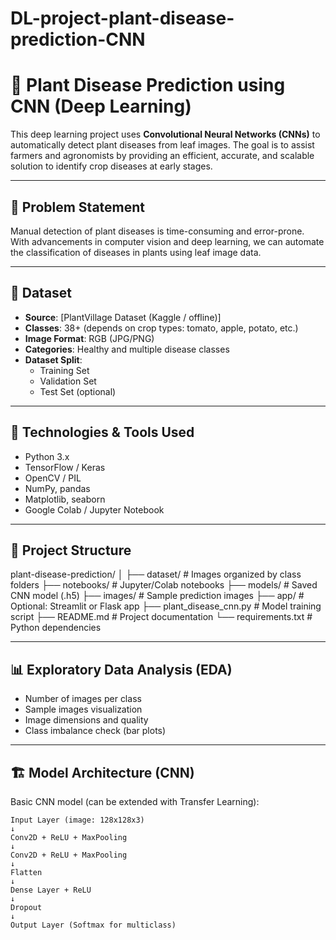 # DL-project-plant-disease-prediction-CNN

# 🌿 Plant Disease Prediction using CNN (Deep Learning)

This deep learning project uses **Convolutional Neural Networks (CNNs)** to automatically detect plant diseases from leaf images. The goal is to assist farmers and agronomists by providing an efficient, accurate, and scalable solution to identify crop diseases at early stages.

---

## 🧠 Problem Statement

Manual detection of plant diseases is time-consuming and error-prone. With advancements in computer vision and deep learning, we can automate the classification of diseases in plants using leaf image data.

---

## 📁 Dataset

- **Source**: [PlantVillage Dataset (Kaggle / offline)]  
- **Classes**: 38+ (depends on crop types: tomato, apple, potato, etc.)  
- **Image Format**: RGB (JPG/PNG)  
- **Categories**: Healthy and multiple disease classes  
- **Dataset Split**:
  - Training Set
  - Validation Set
  - Test Set (optional)

---

## 🔧 Technologies & Tools Used

- Python 3.x
- TensorFlow / Keras
- OpenCV / PIL
- NumPy, pandas
- Matplotlib, seaborn
- Google Colab / Jupyter Notebook

---

## 🧱 Project Structure

plant-disease-prediction/
│
├── dataset/ # Images organized by class folders
├── notebooks/ # Jupyter/Colab notebooks
├── models/ # Saved CNN model (.h5)
├── images/ # Sample prediction images
├── app/ # Optional: Streamlit or Flask app
├── plant_disease_cnn.py # Model training script
├── README.md # Project documentation
└── requirements.txt # Python dependencies



---

## 📊 Exploratory Data Analysis (EDA)

- Number of images per class
- Sample images visualization
- Image dimensions and quality
- Class imbalance check (bar plots)

---

## 🏗️ Model Architecture (CNN)

Basic CNN model (can be extended with Transfer Learning):

```text
Input Layer (image: 128x128x3)
↓
Conv2D + ReLU + MaxPooling
↓
Conv2D + ReLU + MaxPooling
↓
Flatten
↓
Dense Layer + ReLU
↓
Dropout
↓
Output Layer (Softmax for multiclass)


